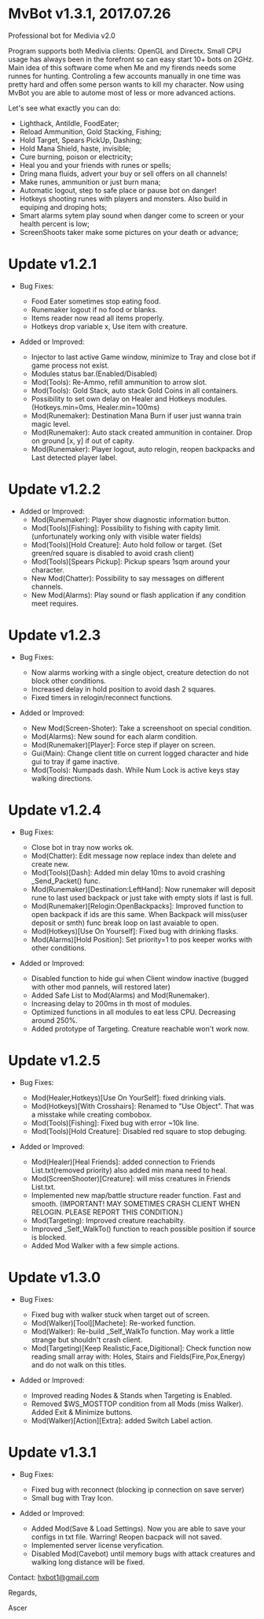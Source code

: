 # MvBot v1.3.1, 2017.07.26
Professional bot for Medivia v2.0

Program supports both Medivia clients: OpenGL and Directx. Small CPU usage has always been in the forefront so can easy start 10+ bots on 2GHz.
Main idea of this software come when Me and my firends needs some runnes for hunting. Controling a few accounts manually in one time was pretty hard and offen some person wants to kill my character. Now using MvBot you are able to autome most of less or more advanced actions.  

Let's see what exactly you can do:

- Lighthack, AntiIdle, FoodEater;
- Reload Ammunition, Gold Stacking, Fishing;
- Hold Target, Spears PickUp, Dashing;
- Hold Mana Shield, haste, invisible;
- Cure burning, poison or electricity;
- Heal you and your friends with runes or spells;
- Dring mana fluids, advert your buy or sell offers on all channels!
- Make runes, ammunition or just burn mana;
- Automatic logout, step to safe place or pause bot on danger!
- Hotkeys shooting runes with players and monsters. Also build in equiping and droping hots;
- Smart alarms sytem play sound when danger come to screen or your health percent is low;
- ScreenShoots taker make some pictures on your death or advance;

# Update v1.2.1

- Bug Fixes:
	- Food Eater sometimes stop eating food.
	- Runemaker logout if no food or blanks.
	- Items reader now read all items properly.
	- Hotkeys drop variable x, Use item with creature.


- Added or Improved:
	- Injector to last active Game window, minimize to Tray and close bot if game process not exist.
	- Modules status bar.(Enabled/Disabled)
	- Mod(Tools): Re-Ammo, refill ammunition to arrow slot.
	- Mod(Tools): Gold Stack, auto stack Gold Coins in all containers.
	- Possibility to set own delay on Healer and Hotkeys modules. (Hotkeys.min=0ms, Healer.min=100ms)
	- Mod(Runemaker): Destination Mana Burn if user just wanna train magic level.
	- Mod(Runemaker): Auto stack created ammunition in container. Drop on ground [x, y] if out of capity.
	- Mod(Runemaker): Player logout, auto relogin, reopen backpacks and Last detected player label.

# Update v1.2.2

- Added or Improved:
	- Mod(Runemaker): Player show diagnostic information button.
	- Mod(Tools)[Fishing]: Possibility to fishing with capity limit. (unfortunately working only with visible water fields)
	- Mod(Tools)[Hold Creature]: Auto hold follow or target. (Set green/red square is disabled to avoid crash client)
	- Mod(Tools)[Spears Pickup]: Pickup spears 1sqm around your character.
	- New Mod(Chatter): Possibility to say messages on different channels.
	- New Mod(Alarms): Play sound or flash application if any condition meet requires.

# Update v1.2.3

- Bug Fixes:
	- Now alarms working with a single object, creature detection do not block other conditions.
	- Increased delay in hold position to avoid dash 2 squares.
	- Fixed timers in relogin/reconnect functions.

- Added or Improved:
	- New Mod(Screen-Shoter): Take a screenshoot on special condition.
	- Mod(Alarms): New sound for each alarm condition.
	- Mod(Runemaker)[Player]: Force step if player on screen.
	- Gui(Main): Change client title on current logged character and hide gui to tray if game inactive.
	- Mod(Tools): Numpads dash. While Num Lock is active keys stay walking directions.	

# Update v1.2.4

- Bug Fixes:
	- Close bot in tray now works ok.
	- Mod(Chatter): Edit message now replace index than delete and create new.
	- Mod(Tools)[Dash]: Added min delay 10ms to avoid crashing _Send_Packet() func.
	- Mod(Runemaker)[Destination:LeftHand]: Now runemaker will deposit rune to last used backpack or just take with empty slots if last is full.
	- Mod(Runemaker)[Relogin:OpenBackpacks]: Improved function to open backpack if ids are this same. When Backpack will miss(user deposit or smth) func break loop on last avaiable to open.
	- Mod(Hotkeys)[Use On Yourself]: Fixed bug with drinking flasks.
	- Mod(Alarms)[Hold Position]: Set priority=1 to pos keeper works with other conditions.

- Added or Improved:
	- Disabled function to hide gui when Client window inactive (bugged with other mod pannels, will restored later)
	- Added Safe List to Mod(Alarms) and Mod(Runemaker).
	- Increasing delay to 200ms in th most of modules.
	- Optimized functions in all modules to eat less CPU. Decreasing around 250%.
	- Added prototype of Targeting. Creature reachable won't work now.

# Update v1.2.5	

- Bug Fixes:
	- Mod(Healer,Hotkeys)[Use On YourSelf]: fixed drinking vials.
	- Mod(Hotkeys)[With Crosshairs]: Renamed to "Use Object". That was a misstake while creating combobox.
	- Mod(Tools)[Fishing]: Fixed bug with error ~10k line.
	- Mod(Tools)[Hold Creature]: Disabled red square to stop debuging.

- Added or Improved:
	- Mod(Healer)[Heal Friends]: added connection to Friends List.txt(removed priority) also added min mana need to heal.
	- Mod(ScreenShooter)[Creature]: will miss creatures in Friends List.txt.
	- Implemented new map/battle structure reader function. Fast and smooth. (IMPORTANT! MAY SOMETIMES CRASH CLIENT WHEN RELOGIN. PLEASE REPORT THIS CONDITION.)
	- Mod(Targeting): Improved creature reachabilty.
	- Improved _Self_WalkTo() function to reach possible position if source is blocked.
	- Added Mod Walker with a few simple actions.

# Update v1.3.0	

- Bug Fixes:
	- Fixed bug with walker stuck when target out of screen.
	- Mod(Walker)[Tool][Machete]: Re-worked function.
	- Mod(Walker): Re-build _Self_WalkTo function. May work a little strange but shouldn't crash client.
	- Mod(Targeting)[Keep Realistic,Face,Digitional]: Check function now reading small array with: Holes, Stairs and Fields(Fire,Pox,Energy) and do not walk on this titles.


- Added or Improved:
	- Improved reading Nodes & Stands when Targeting is Enabled.
	- Removed $WS_MOSTTOP condition from all Mods (miss Walker). Added Exit & Minimize buttons.
	- Mod(Walker)[Action][Extra]: added Switch Label action.

# Update v1.3.1	

- Bug Fixes:
	- Fixed bug with reconnect (blocking ip connection on save server) 
	- Small bug with Tray Icon.

- Added or Improved:
	- Added Mod(Save & Load Settings). Now you are able to save your configs in txt file. Warring! Reopen bacpack will not saved.
	- Implemented server license veryfication.
	- Disabled Mod(Cavebot) until memory bugs with attack creatures and walking long distance will be fixed.

Contact: hxbot1@gmail.com

Regards,

Ascer
